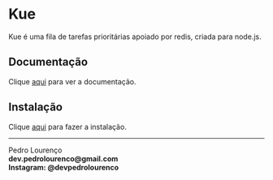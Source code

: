 # Kue

Kue é uma fila de tarefas prioritárias apoiado por redis, criada para node.js.

## Documentação

Clique [aqui](https://github.com/Automattic/kue) para ver a documentação.

## Instalação

Clique [aqui](https://www.npmjs.com/package/kue) para fazer a instalação.


<hr>
<stong>Pedro Lourenço</strong><br>
<Strong>dev.pedrolourenco@gmail.com</strong><br>
<Strong>Instagram: @devpedrolourenco</strong>